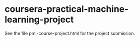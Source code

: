 # coursera-practical-machine-learning-project

See the file pml-course-project.html for the project submission.
